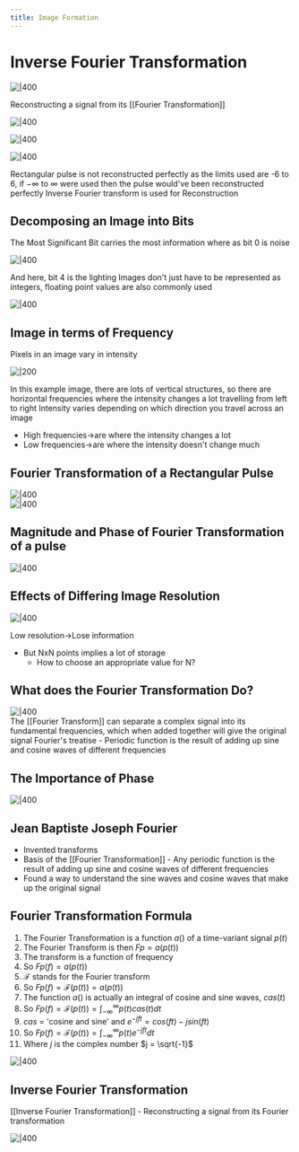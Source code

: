 ```yaml
---
title: Image Formation
---
```


# Inverse Fourier Transformation

![|400](https://remnote-user-data.s3.amazonaws.com/UYGkq5xc9QjoeOtbV6kE7dPGvk1Pu8M76GmCNipB_IheLBf_Wo494PqC_ohxoFMbCX2IMCbX65e2ZRW_2JzMoLamowVsqS1FQY-og3fflaEwttqsxMXHzrlbwzsF5ZLv.png)  

Reconstructing a signal from its [[Fourier Transformation]]

![|400](https://remnote-user-data.s3.amazonaws.com/Y-TYs3gCUHiXJyGQ8AJ3DznFvV1hkY1nsaIYOH90E4oP28z18dQMbiA0_BsPHywTKOlrSeTtmUV8L3Cl6EEmH9qh9GBkSVhDRTRyf6Q7iWIlklCcwV2CWW0aIHyQ3K7d.png)  

![|400](https://remnote-user-data.s3.amazonaws.com/5uniLhK1OOzXyhDn23tTLb-hdlXII0mqFWv5DRebl-nJgpodlh8OQGeNCfsP-hHRFSJnP9gYHJVov_YN9qDqwIDoxWuWLsFvGHnCA3GpOwXk8wOMzYBL6Zi79F0GgGYC.png)

![|400](https://remnote-user-data.s3.amazonaws.com/osGP5L8-xsMRUBVvgCYWNqHC0AP3ja4ghxu_ophJatd1BOEkERZR3cr0uVde9-N2Qs3xX08nkGhv1gLy1MQlkmi9qymT0azn_o5jsQ-8RZcoiQ6BXvz8l-YNzwo6H8w5.png)  

Rectangular pulse is not reconstructed perfectly as the limits used are -6 to 6, if $-\infty$ to $\infty$ were used then the pulse would've been reconstructed perfectly 
Inverse Fourier transform is used for Reconstruction
## Decomposing an Image into Bits 
The Most Significant Bit carries the most information where as bit 0 is noise

![|400](https://remnote-user-data.s3.amazonaws.com/6tbj-umtqI9sre8wocOPv6ACbNCpBM7UFa-FM-vpPqiP5t0YFduBqxigNZ5XVifRY7GlE3eb-QDrRuoOoulDZ9zLStnRLgICKpt_OqqMtDowWe9Ee3DUN1o3cy2LvGdR.png) 

And here, bit 4 is the lighting
Images don't just have to be represented as integers, floating point values are also commonly used

![|400](https://remnote-user-data.s3.amazonaws.com/A-TC-l9NFw9Uqj432itokNYFck2y8VNQ2XsPQnupd6CHTpdfN21zhlb-tHgyhoGL3t_a_WWN_4lJLmxdNOaYD-8GvcGwJY6ejqPqTz9Jg-vgntW1o9Th_EaCB0ZhulQ8.png)  
## Image in terms of Frequency
Pixels in an image vary in intensity

![|200](https://remnote-user-data.s3.amazonaws.com/Hu-hJ9V492-kClk_tpaGrJ466x0JL1PtoJhvYzvYVX76MzdYvFG__u-ODeOiANOtCyGODem7MiRvMfBmkkfhi2No57nvIpBedA5WE02vDz9kJbInHffQCMFbzkeIgSL9.png) 

In this example image, there are lots of vertical structures, so there are horizontal frequencies where the intensity changes a lot travelling from left to right
Intensity varies depending on which direction you travel across an image
- High frequencies→are where the intensity changes a lot
- Low frequencies→are where the intensity doesn't change much
## Fourier Transformation of a Rectangular Pulse
![|400](https://remnote-user-data.s3.amazonaws.com/ziiB58lQn2ljA1bnxV2ph5Rt9ZnbCAZopP5js9FPktPvGVWf__Coy8XqCaEt8R6oPpTGGFLaxDdbHie93cojMWid_qLj_7THJAG9ryf1qL-C9gUypR7QjmSDGWsk9Tph.png)  
![|400](https://remnote-user-data.s3.amazonaws.com/2taCqxtQDTbrwPi5P4--KZzHE12AeRyARYCVxOgguWOiUuiGeuxNepNMFYsxxXDc2htbLPy0_sSXmRt00z81fsW-UNQTscB5y1eBmHDN_geKdRPhsSqiCkvPUpZVPXGg.png)  
## Magnitude and Phase of Fourier Transformation of a pulse 
![|400](https://remnote-user-data.s3.amazonaws.com/Hrq-_jNh4H-o3BH8SBfcV5OeEVuPDYLeeoJuUKkzX_YpdPZzJyPCUx56NRU49OZnmmJFTWuAVGnsXvc1atU9p0A95FGCfSN7oNdE2noawh2WrauqRmRfo2a9gqKgvypE.png)  
## Effects of Differing Image Resolution 
![|400](https://remnote-user-data.s3.amazonaws.com/ZA9t7uzW_i1aU2pIC251UOHOTv51rGDDlv8sVOZk0W6ECvW4ucz6H_S2gzpbtfJQDGdpWkMsYo7ugI1nwcnasIrMOGIuO3zzttrBC6oN-SqoCD1qeIRgynUC0syH4iOT.png)

Low resolution→Lose information
- But NxN points implies a lot of storage
	- How to choose an appropriate value for N?
## What does the Fourier Transformation Do?
![|400](https://remnote-user-data.s3.amazonaws.com/Zsu0D23pe2JV9V5B01rY9BgL77Xp4gz9_tqe3jvFpeQM14lqU-KWaYlFfXrtBGAr1vGIuvDHUzuujq23WpXHura_4bx0H_3OpXOEpPNMt1rw7hvzojtnRg2xhZ5C4zb9.png)   
The [[Fourier Transform]] can separate a complex signal into its fundamental frequencies, which when added together will give the original signal
Fourier's treatise - Periodic function is the result of adding up sine and cosine waves of different frequencies
## The Importance of Phase
![|400](https://remnote-user-data.s3.amazonaws.com/HG2aG7xeGNTtASIm2Xz2i4EarfDekc1BhECtECyGuGIMbDUOFnxakX2gNpQ1ZTccBmG_AbQDtslM-_x42_1A_SiYiV-Kr1tHgymMrUQJqGH8I0ONSQZCBvF-jdob9XsB.png)  
 
## Jean Baptiste Joseph Fourier   
- Invented transforms
- Basis of the [[Fourier Transformation]] - Any periodic function is the result of adding up sine and cosine waves of different frequencies
- Found a way to understand the sine waves and cosine waves that make up the original signal

## Fourier Transformation Formula
1. The Fourier Transformation is a function $a( )$ of a time-variant signal $p(t)$
2. The Fourier Transform is then $Fp=a(p(t))$ 
3. The transform is a function of frequency
4. So $Fp(f) = a(p(t))$ 
5. $\mathscr{F}$ stands for the Fourier transform
6. So $Fp(f) = \mathscr{F}(p(t)) = a(p(t))$ 
7. The function $a()$ is actually an integral of cosine and sine waves, $cas(t)$
8. So $Fp(f) = \mathscr{F}(p(t)) = \int_{-\infty}^{\infty} p(t)cas(t)dt$
9. $cas$ = 'cosine and sine' and $e^{-jft} = cos(ft)-jsin(ft)$ 
10. So $Fp(f) = \mathscr{F}(p(t)) = \int_{-\infty}^{\infty}p(t)e^{-jft}dt$
11. Where $j$ is the complex number $j = \sqrt{-1}$ 

![|400](https://remnote-user-data.s3.amazonaws.com/A-TC-l9NFw9Uqj432itokNYFck2y8VNQ2XsPQnupd6CHTpdfN21zhlb-tHgyhoGL3t_a_WWN_4lJLmxdNOaYD-8GvcGwJY6ejqPqTz9Jg-vgntW1o9Th_EaCB0ZhulQ8.png)  

## Inverse Fourier Transformation

[[Inverse Fourier Transformation]] - Reconstructing a signal from its Fourier transformation

![|400](https://remnote-user-data.s3.amazonaws.com/UYGkq5xc9QjoeOtbV6kE7dPGvk1Pu8M76GmCNipB_IheLBf_Wo494PqC_ohxoFMbCX2IMCbX65e2ZRW_2JzMoLamowVsqS1FQY-og3fflaEwttqsxMXHzrlbwzsF5ZLv.png)  